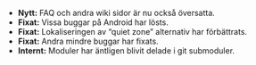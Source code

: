 * **Nytt:** FAQ och andra wiki sidor är nu också översatta.
* **Fixat:** Vissa buggar på Android har lösts.
* **Fixat:** Lokaliseringen av “quiet zone” alternativ har förbättrats.
* **Fixat:** Andra mindre buggar har fixats.
* **Internt:** Moduler har äntligen blivit delade i git submoduler.
